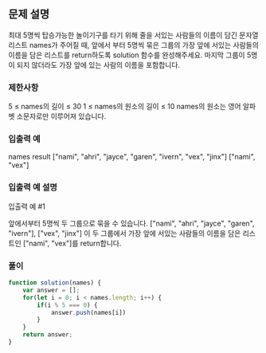 ## 문제 설명

최대 5명씩 탑승가능한 놀이기구를 타기 위해 줄을 서있는 사람들의 이름이 담긴 문자열 리스트 names가 주어질 때, 앞에서 부터 5명씩 묶은 그룹의 가장 앞에 서있는 사람들의 이름을 담은 리스트를 return하도록 solution 함수를 완성해주세요. 마지막 그룹이 5명이 되지 않더라도 가장 앞에 있는 사람의 이름을 포함합니다.

### 제한사항

5 ≤ names의 길이 ≤ 30
1 ≤ names의 원소의 길이 ≤ 10
names의 원소는 영어 알파벳 소문자로만 이루어져 있습니다.

### 입출력 예

names result
["nami", "ahri", "jayce", "garen", "ivern", "vex", "jinx"] ["nami", "vex"]

### 입출력 예 설명

입출력 예 #1

앞에서부터 5명씩 두 그룹으로 묶을 수 있습니다. ["nami", "ahri", "jayce", "garen", "ivern"], ["vex", "jinx"] 이 두 그룹에서 가장 앞에 서있는 사람들의 이름을 담은 리스트인 ["nami", "vex"]를 return합니다.

### 풀이

```javaScript
function solution(names) {
    var answer = [];
    for(let i = 0; i < names.length; i++) {
        if(i % 5 === 0) {
            answer.push(names[i])
        }
    }
    return answer;
}
```
